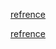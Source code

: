 [refrence](https://www.codezclub.com/cpp-solved-programs-problems-solutions/)

[refrence](https://www.codesdope.com/cpp-classes-and-objects/)